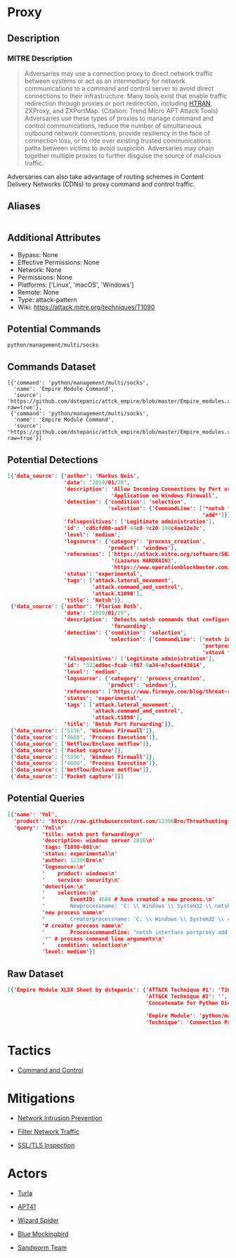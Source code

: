 
# Proxy

## Description

### MITRE Description

> Adversaries may use a connection proxy to direct network traffic between systems or act as an intermediary for network communications to a command and control server to avoid direct connections to their infrastructure. Many tools exist that enable traffic redirection through proxies or port redirection, including [HTRAN](https://attack.mitre.org/software/S0040), ZXProxy, and ZXPortMap. (Citation: Trend Micro APT Attack Tools) Adversaries use these types of proxies to manage command and control communications, reduce the number of simultaneous outbound network connections, provide resiliency in the face of connection loss, or to ride over existing trusted communications paths between victims to avoid suspicion. Adversaries may chain together multiple proxies to further disguise the source of malicious traffic.

Adversaries can also take advantage of routing schemes in Content Delivery Networks (CDNs) to proxy command and control traffic.

## Aliases

```

```

## Additional Attributes

* Bypass: None
* Effective Permissions: None
* Network: None
* Permissions: None
* Platforms: ['Linux', 'macOS', 'Windows']
* Remote: None
* Type: attack-pattern
* Wiki: https://attack.mitre.org/techniques/T1090

## Potential Commands

```
python/management/multi/socks
```

## Commands Dataset

```
[{'command': 'python/management/multi/socks',
  'name': 'Empire Module Command',
  'source': 'https://github.com/dstepanic/attck_empire/blob/master/Empire_modules.xlsx?raw=true'},
 {'command': 'python/management/multi/socks',
  'name': 'Empire Module Command',
  'source': 'https://github.com/dstepanic/attck_empire/blob/master/Empire_modules.xlsx?raw=true'}]
```

## Potential Detections

```json
[{'data_source': {'author': 'Markus Neis',
                  'date': '2019/01/29',
                  'description': 'Allow Incoming Connections by Port or '
                                 'Application on Windows Firewall',
                  'detection': {'condition': 'selection',
                                'selection': {'CommandLine': ['*netsh firewall '
                                                              'add*']}},
                  'falsepositives': ['Legitimate administration'],
                  'id': 'cd5cfd80-aa5f-44c0-9c20-108c4ae12e3c',
                  'level': 'medium',
                  'logsource': {'category': 'process_creation',
                                'product': 'windows'},
                  'references': ['https://attack.mitre.org/software/S0246/ '
                                 '(Lazarus HARDRAIN)',
                                 'https://www.operationblockbuster.com/wp-content/uploads/2016/02/Operation-Blockbuster-RAT-and-Staging-Report.pdf'],
                  'status': 'experimental',
                  'tags': ['attack.lateral_movement',
                           'attack.command_and_control',
                           'attack.t1090'],
                  'title': 'Netsh'}},
 {'data_source': {'author': 'Florian Roth',
                  'date': '2019/01/29',
                  'description': 'Detects netsh commands that configure a port '
                                 'forwarding',
                  'detection': {'condition': 'selection',
                                'selection': {'CommandLine': ['netsh interface '
                                                              'portproxy add '
                                                              'v4tov4 *']}},
                  'falsepositives': ['Legitimate administration'],
                  'id': '322ed9ec-fcab-4f67-9a34-e7c6aef43614',
                  'level': 'medium',
                  'logsource': {'category': 'process_creation',
                                'product': 'windows'},
                  'references': ['https://www.fireeye.com/blog/threat-research/2019/01/bypassing-network-restrictions-through-rdp-tunneling.html'],
                  'status': 'experimental',
                  'tags': ['attack.lateral_movement',
                           'attack.command_and_control',
                           'attack.t1090'],
                  'title': 'Netsh Port Forwarding'}},
 {'data_source': ['5156', 'Windows Firewall']},
 {'data_source': ['4688', 'Process Execution']},
 {'data_source': ['Netflow/Enclave netflow']},
 {'data_source': ['Packet capture']},
 {'data_source': ['5156', 'Windows Firewall']},
 {'data_source': ['4688', 'Process Execution']},
 {'data_source': ['Netflow/Enclave netflow']},
 {'data_source': ['Packet capture']}]
```

## Potential Queries

```json
[{'name': 'Yml',
  'product': 'https://raw.githubusercontent.com/12306Bro/Threathunting-book/master/{}',
  'query': 'Yml\n'
           'title: netsh port forwarding\n'
           'description: windows server 2016\n'
           'tags: T1090-001\n'
           'status: experimental\n'
           'author: 12306Bro\n'
           'logsource:\n'
           '    product: windows\n'
           '    service: security\n'
           'detection:\n'
           '    selection:\n'
           '        EventID: 4688 # have created a new process.\n'
           "        Newprocessname: 'C: \\ Windows \\ System32 \\ netsh.exe' # "
           'new process name\n'
           "        Creatorprocessname: 'C: \\ Windows \\ System32 \\ cmd.exe' "
           '# creator process name\n'
           '        Processcommandline: "netsh interface portproxy add v4tov4 '
           '*" # process command line arguments\n'
           '    condition: selection\n'
           'level: medium'}]
```

## Raw Dataset

```json
[{'Empire Module XLSX Sheet by dstepanic': {'ATT&CK Technique #1': 'T1090',
                                            'ATT&CK Technique #2': '',
                                            'Concatenate for Python Dictionary': '"python/management/multi/socks":  '
                                                                                 '["T1090"],',
                                            'Empire Module': 'python/management/multi/socks',
                                            'Technique': 'Connection Proxy'}}]
```

# Tactics


* [Command and Control](../tactics/Command-and-Control.md)


# Mitigations


* [Network Intrusion Prevention](../mitigations/Network-Intrusion-Prevention.md)

* [Filter Network Traffic](../mitigations/Filter-Network-Traffic.md)
    
* [SSL/TLS Inspection](../mitigations/SSL-TLS-Inspection.md)
    

# Actors


* [Turla](../actors/Turla.md)

* [APT41](../actors/APT41.md)
    
* [Wizard Spider](../actors/Wizard-Spider.md)
    
* [Blue Mockingbird](../actors/Blue-Mockingbird.md)
    
* [Sandworm Team](../actors/Sandworm-Team.md)
    
